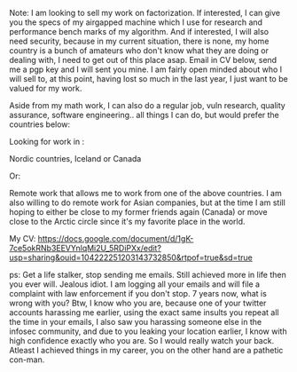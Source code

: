 Note: I am looking to sell my work on factorization. If interested, I can give you the specs of my airgapped machine which I use for research and performance bench marks of my algorithm. And if interested, I will also need security, because in my current situation, there is none, my home country is a bunch of amateurs who don't know what they are doing or dealing with, I need to get out of this place asap. Email in CV below, send me a pgp key and I will sent you mine. I am fairly open minded about who I will sell to, at this point, having lost so much in the last year, I just want to be valued for my work.

Aside from my math work, I can also do a regular job, vuln research, quality assurance, software engineering.. all things I can do, but would prefer the countries below:

Looking for work in :

Nordic countries, Iceland or Canada

Or:

Remote work that allows me to work from one of the above countries.
I am also willing to do remote work for Asian companies, but at the time I am still hoping to either be close to my former friends again (Canada) or move close to the Arctic circle since it's my favorite place in the world.

My CV: https://docs.google.com/document/d/1gK-7ce5okRNb3EEVYnlqMi2U_5RDiPXx/edit?usp=sharing&ouid=104222251203143732850&rtpof=true&sd=true


ps: Get a life stalker, stop sending me emails. Still achieved more in life then you ever will. Jealous idiot. I am logging all your emails and will file a complaint with law enforcement if you don't stop. 7 years now, what is wrong with you? Btw, I know who you are, because one of your twitter accounts harassing me earlier, using the exact same insults you repeat all the time in your emails, I also saw you harassing someone else in the infosec community, and due to you leaking your location earlier, I know with high confidence exactly who you are. So I would really watch your back. Atleast I achieved things in my career, you on the other hand are a pathetic con-man.
